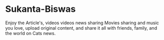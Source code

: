 # Sukanta-Biswas
Enjoy the Article's, videos videos news sharing Movies sharing and music you love, upload original content, and share it all with friends, family, and the world on Cats news.
